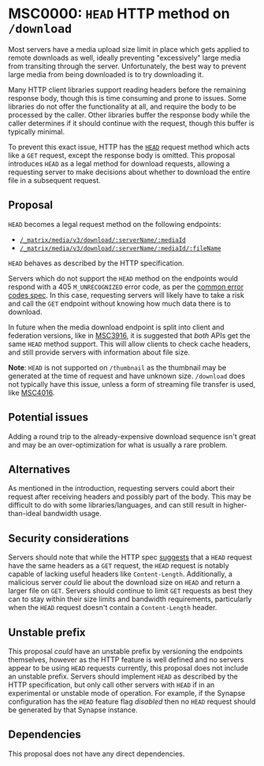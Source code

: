 # MSC0000: `HEAD` HTTP method on `/download`

Most servers have a media upload size limit in place which gets applied to remote downloads as well,
ideally preventing "excessively" large media from transiting through the server. Unfortunately, the
best way to prevent large media from being downloaded is to try downloading it.

Many HTTP client libraries support reading headers before the remaining response body, though this is
time consuming and prone to issues. Some libraries do not offer the functionality at all, and require
the body to be processed by the caller. Other libraries buffer the response body while the caller
determines if it should continue with the request, though this buffer is typically minimal.

To prevent this exact issue, HTTP has the [`HEAD`](https://developer.mozilla.org/en-US/docs/Web/HTTP/Methods/HEAD)
request method which acts like a `GET` request, except the response body is omitted. This proposal
introduces `HEAD` as a legal method for download requests, allowing a requesting server to make
decisions about whether to download the entire file in a subsequent request.

## Proposal

`HEAD` becomes a legal request method on the following endpoints:

* [`/_matrix/media/v3/download/:serverName/:mediaId`](https://spec.matrix.org/v1.9/client-server-api/#get_matrixmediav3downloadservernamemediaid)
* [`/_matrix/media/v3/download/:serverName/:mediaId/:fileName`](https://spec.matrix.org/v1.9/client-server-api/#get_matrixmediav3downloadservernamemediaidfilename)

`HEAD` behaves as described by the HTTP specification.

Servers which do not support the `HEAD` method on the endpoints would respond with a 405 `M_UNRECOGNIZED`
error code, as per the [common error codes spec](https://spec.matrix.org/v1.9/client-server-api/#common-error-codes).
In this case, requesting servers will likely have to take a risk and call the `GET` endpoint without
knowing how much data there is to download.

In future when the media download endpoint is split into client and federation versions, like in
[MSC3916](https://github.com/matrix-org/matrix-spec-proposals/pull/3916), it is suggested that *both*
APIs get the same `HEAD` method support. This will allow clients to check cache headers, and still
provide servers with information about file size.

**Note**: `HEAD` is not supported on `/thumbnail` as the thumbnail may be generated at the time of
request and have unknown size. `/download` does not typically have this issue, unless a form of streaming
file transfer is used, like [MSC4016](https://github.com/matrix-org/matrix-spec-proposals/pull/4016).

## Potential issues

Adding a round trip to the already-expensive download sequence isn't great and may be an over-optimization
for what is usually a rare problem.

## Alternatives

As mentioned in the introduction, requesting servers could abort their request after receiving headers
and possibly part of the body. This may be difficult to do with some libraries/languages, and can still
result in higher-than-ideal bandwidth usage.

## Security considerations

Servers should note that while the HTTP spec [suggests](https://www.rfc-editor.org/rfc/rfc9110.html#name-head)
that a `HEAD` request have the same headers as a `GET` request, the `HEAD` request is notably capable
of lacking useful headers like `Content-Length`. Additionally, a malicious server *could* lie about
the download size on `HEAD` and return a larger file on `GET`. Servers should continue to limit `GET`
requests as best they can to stay within their size limits and bandwidth requirements, particularly
when the `HEAD` request doesn't contain a `Content-Length` header.

## Unstable prefix

This proposal *could* have an unstable prefix by versioning the endpoints themselves, however as the
HTTP feature is well defined and no servers appear to be using `HEAD` requests currently, this proposal
does not include an unstable prefix. Servers should implement `HEAD` as described by the HTTP specification,
but only call other servers with `HEAD` if in an experimental or unstable mode of operation. For example,
if the Synapse configuration has the `HEAD` feature flag *disabled* then no `HEAD` request should be
generated by that Synapse instance.

## Dependencies

This proposal does not have any direct dependencies.

